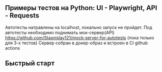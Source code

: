 ## Примеры тестов на Python: UI - Playwright, API - Requests
Автотесты натравлены на localhost, локально запуск не пройдет.
Под автотесты необходимо поднимать мок-сервер(API) https://github.com/Stasnislav121/mock-server-for-autotests (пока только для 3-х тестов)
Сервер собран в докер-образ и встроен в CI github actions 

## Быстрый старт
